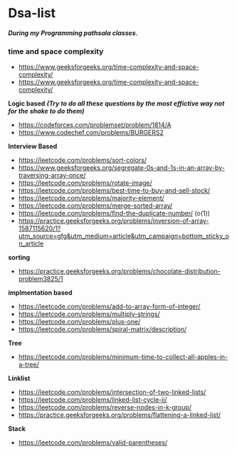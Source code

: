# Dsa-list
***During my Programming pathsala classes.***
### time and space complexity 
- https://www.geeksforgeeks.org/time-complexity-and-space-complexity/
- https://www.geeksforgeeks.org/time-complexity-and-space-complexity/

**Logic based**
***(Try to do all these questions by the most effictive way not for the shake to do them)***
- https://codeforces.com/problemset/problem/1814/A
- https://www.codechef.com/problems/BURGERS2

**Interview Based**
- https://leetcode.com/problems/sort-colors/
- https://www.geeksforgeeks.org/segregate-0s-and-1s-in-an-array-by-traversing-array-once/
- https://leetcode.com/problems/rotate-image/
- https://leetcode.com/problems/best-time-to-buy-and-sell-stock/
- https://leetcode.com/problems/majority-element/
- https://leetcode.com/problems/merge-sorted-array/
- https://leetcode.com/problems/find-the-duplicate-number/  (o(1))
- https://practice.geeksforgeeks.org/problems/inversion-of-array-1587115620/1?utm_source=gfg&utm_medium=article&utm_campaign=bottom_sticky_on_article


**sorting**
- https://practice.geeksforgeeks.org/problems/chocolate-distribution-problem3825/1
  
**implmentation based**
- https://leetcode.com/problems/add-to-array-form-of-integer/
- https://leetcode.com/problems/multiply-strings/
- https://leetcode.com/problems/plus-one/
- https://leetcode.com/problems/spiral-matrix/description/

**Tree**
- https://leetcode.com/problems/minimum-time-to-collect-all-apples-in-a-tree/

**Linklist**
- https://leetcode.com/problems/intersection-of-two-linked-lists/
- https://leetcode.com/problems/linked-list-cycle-ii/
- https://leetcode.com/problems/reverse-nodes-in-k-group/
- https://practice.geeksforgeeks.org/problems/flattening-a-linked-list/

**Stack**
- https://leetcode.com/problems/valid-parentheses/